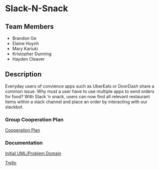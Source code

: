 # Slack-N-Snack

## Team Members

- Brandon Ge
- Elaine Huynh
- Mary Kariuki
- Kristopher Dunning
- Hayden Cleaver

## Description

Everyday users of convience apps such as UberEats or DoorDash share a common issue. Why must a user have to use multiple apps to send orders for food? With Slack ‘n snack, users can now find all relevant restaurant items within a slack channel and place an order by interacting with our slackbot. 

### Group Cooperation Plan

[Cooperation Plan](https://docs.google.com/document/d/1nMF5haOiOd4dm0ao0B3r7_l2n9wWtOVYA0FsgM2enT0/edit#heading=h.6wfjyjag1w7h)

### Documentation

[Initial UML/Problem Domain](https://www.figma.com/file/ucpDquxJi4ilE8ahwXyJB7/Mid-term-project?node-id=0%3A1)

[Trello](https://trello.com/b/ensxttxp/slack-n-snack)
